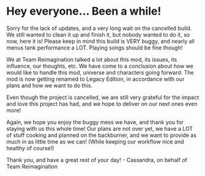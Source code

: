 # Hey everyone… Been a while!

Sorry for the lack of updates, and a very long wait on the cancelled build. We still wanted to clean it up and finish it, but nobody wanted to do it, so now, here it is! 
Please keep in mind this build is VERY buggy, and nearly all menus tank performance a LOT. Playing songs should be fine though!

We at Team Reimagination talked a lot about this mod, its issues, its influence, our thoughts, etc. We have come to a conclusion about how we would like to handle this mod, universe and characters going forward. 
The mod is now getting renamed to Legacy Edition, in accordance with our plans and how we want to do this.

Even though the project is cancelled, we are still very grateful for the impact and love this project has had, and we hope to deliver on our next ones even more!

Again, we hope you enjoy the buggy mess we have, and thank you for staying with us this whole time! Our plans are not over yet, we have a LOT of stuff cooking and planned on the backburner, and we want to provide as much in as little time as we can! 
(While keeping our workflow nice and healthy of course!)

Thank you, and have a great rest of your day! - Cassandra, on behalf of Team Reimagination
